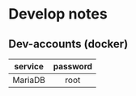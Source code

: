 # Develop notes

## Dev-accounts (docker)
| service | password |
|:-------:|:--------:|
|MariaDB  |root      |


